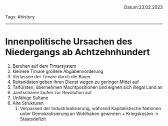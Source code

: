 <p align="right">Datum:23.02.2023</p>

Tags: #history 

---
# Innenpolitische Ursachen des Niedergangs ab Achtzehnhundert
1. Beruhen auf dem Timarsystem
2. kleinere Timare größere Abgabenvorderung
3. Verlassen der Timare durch die Bauer
4. Reitsoldaten geben ihren Dienst wegen zu geringer Mittel auf
5. Talfürsten, übernehmen Machtpositionen und eignen sich illegal Land an
6. Janitscharen laufen zur Revolution auf
7. Unfähige Sultane
8. Alte Strukturen
	1. Verpassen der Industriealisierung, während Kapitalistische Nationen unter Demokratisierung an Wohlhaben gewinnen + Kriegskosten → Staatsdefizit